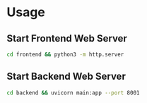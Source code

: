 # Usage
## Start Frontend Web Server
```bash
cd frontend && python3 -m http.server
```

## Start Backend Web Server
```bash
cd backend && uvicorn main:app --port 8001
```
